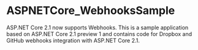 # ASPNETCore_WebhooksSample

ASP.NET Core 2.1 now supports Webhooks. This is a sample application based on ASP.NET Core 2.1 preview 1 and contains code for Dropbox and GitHub webhooks integration with ASP.NET Core 2.1.

